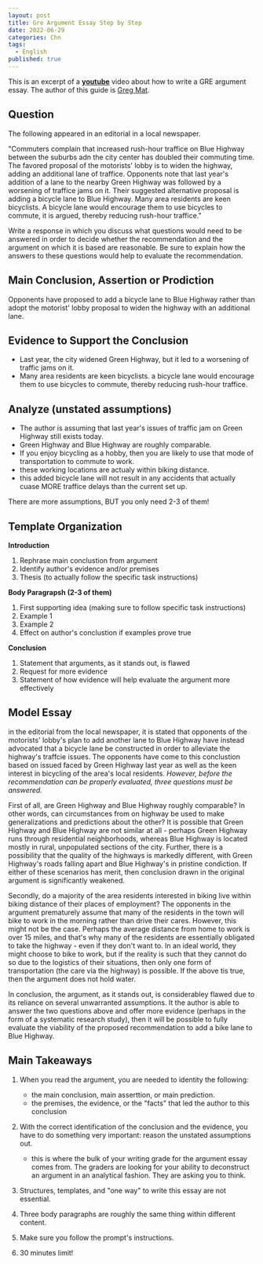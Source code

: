 ```yaml
---
layout: post
title: Gre Argument Essay Step by Step
date: 2022-06-29
categories: Chn
tags:
  - English
published: true
---
```


This is an excerpt of a [**youtube**](https://www.youtube.com/watch?v=OFa8oeXXuoA) video about how to write a GRE argument essay. The author of this guide is [Greg Mat](https://www.gregmat.com/).

<!-- excerpt -->

## Question

The following appeared in an editorial in a local newspaper.

"Commuters complain that increased rush-hour traffice on Blue Highway between the suburbs adn the city center has doubled their commuting time. The favored proposal of the motorists' lobby is to widen the highway, adding an additional lane of traffice. Opponents note that last year's addition of a lane to the nearby Green Highway was followed by a worsening of traffice jams on it. Their suggested alternative proposal is adding a bicycle lane to Blue Highway. Many area residents are keen bicyclists. A bicycle lane would encourage them to use bicycles to commute, it is argued, thereby reducing rush-hour traffice."

Write a response in which you discuss what questions would need to be answered in order to decide whether the recommendation and the argument on which it is based are reasonable. Be sure to explain how the answers to these questions would help to evaluate the recommendation.

## Main Conclusion, Assertion or Prodiction

Opponents have proposed to add a bicycle lane to Blue Highway rather than adopt the motorist' lobby proposal to widen the highway with an additional lane.

## Evidence to Support the Conclusion

- Last year, the city widened Green Highway, but it led to a worsening of traffic jams on it.
- Many area residents are keen bicyclists. a bicycle lane would encourage them to use bicycles to commute, thereby reducing rush-hour traffice.

## Analyze (unstated assumptions)

- The author is assuming that last year's issues of traffic jam on Green Highway still exists today.
- Green Highway and Blue Highway are roughly comparable.
- If you enjoy bicycling as a hobby, then you are likely to use that mode of transportation to commute to work.
- these working locations are actualy within biking distance.
- this added bicycle lane will not result in any accidents that actually cuase MORE traffice delays than the current set up.

There are more assumptions, BUT you only need 2-3 of them!

## Template Organization

**Introduction**

1. Rephrase main conclustion from argument
2. Identify author's evidence and/or premises
3. Thesis (to actually follow the specific task instructions)

**Body Paragrapsh (2-3 of them)**

1. First supporting idea (making sure to follow specific task instructions)
2. Example 1
3. Example 2
4. Effect on author's conclustion if examples prove true

**Conclusion**

1. Statement that arguments, as it stands out, is flawed
2. Request for more evidence
3. Statement of how evidence will help evaluate the argument more effectively

## Model Essay

in the editorial from the local newspaper, it is stated that opponents of the motorists' lobby's plan to add another lane to Blue Highway have instead advocated that a bicycle lane be constructed in order to alleviate the highway's traffcie issues. The opponents have come to this conclustion based on issued faced by Green Highway last year as well as the keen interest in bicycling of the area's local residents. _However, before the recommendation can be properly evaluated, three questions must be answered._

First of all, are Green Highway and Blue Highway roughly comparable? In other words, can circumstances from on highway be used to make generalizations and predictions about the other? It is possible that Green Highway and Blue Highway are not similar at all - perhaps Green Highway runs through residential neighborhoods, whereas Blue Highway is located mostly in rural, unpopulated sections of the city. Further, there is a possibility that the quality of the highways is markedly different, with Green Highway's roads falling apart and Blue Highway's in pristine condiction. If either of these scenarios has merit, then conclusion drawn in the original argument is significantly weakened.

Secondly, do a majority of the area residents interested in biking live within biking distance of their places of employment? The opponents in the argument prematurely assume that many of the residents in the town will bike to work in the morning rather than drive their cares. However, this might not be the case. Perhaps the average distance from home to work is over 15 miles, and that's why many of the residents are essentially obligated to take the highway - even if they don't want to. In an ideal world, they might choose to bike to work, but if the reality is such that they cannot do so due to the logistics of their situations, then only one form of transportation (the care via the highway) is possible. If the above tis true, then the argument does not hold water.

In conclusion, the argument, as it stands out, is considerabley flawed due to its reliance on several unwarranted assumptions. It the author is able to answer the two questions above and offer more evidence (perhaps in the form of a systematic research study), then it will be possible to fully evaluate the viability of the proposed recommendation to add a bike lane to Blue Highway.

## Main Takeaways

1. When you read the argument, you are needed to identity the following:

   - the main conclusion, main asserttion, or main prediction.
   - the premises, the evidence, or the "facts" that led the author to this conclusion

2. With the correct identification of the conclusion and the evidence, you have to do something very important: reason the unstated assumptions out.

   - this is where the bulk of your writing grade for the argument essay comes from. The graders are looking for your ability to deconstruct an argument in an analytical fashion. They are asking you to think.

3. Structures, templates, and "one way" to write this essay are not essential.

4. Three body paragraphs are roughly the same thing within different content.
5. Make sure you follow the prompt's instructions.
6. 30 minutes limit!
